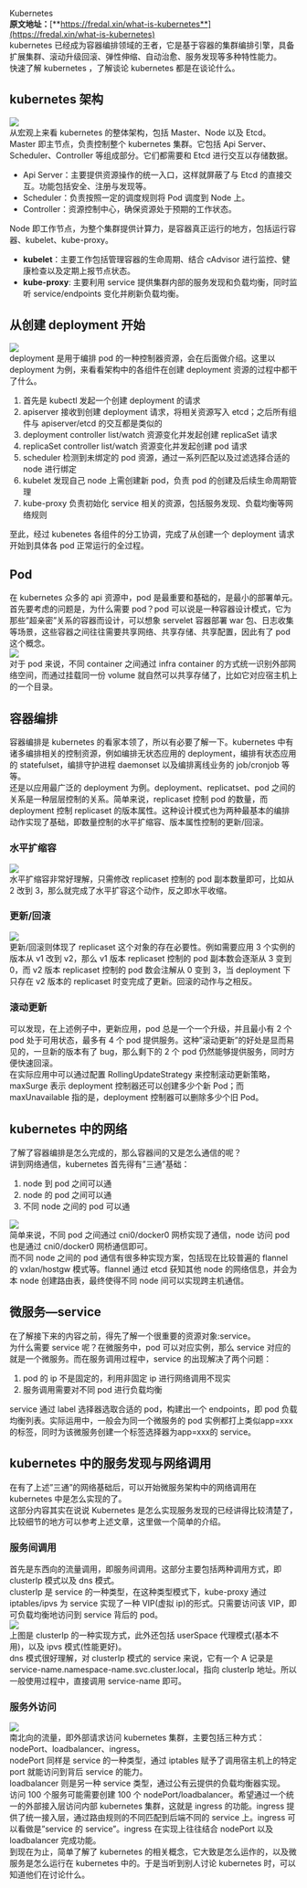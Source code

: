 Kubernetes<br />**原文地址：**[**https://fredal.xin/what-is-kubernetes**](https://fredal.xin/what-is-kubernetes)<br />kubernetes 已经成为容器编排领域的王者，它是基于容器的集群编排引擎，具备扩展集群、滚动升级回滚、弹性伸缩、自动治愈、服务发现等多种特性能力。<br />快速了解 kubernetes ，了解谈论 kubernetes 都是在谈论什么。
<a name="siPuL"></a>
## kubernetes 架构
![](https://cdn.nlark.com/yuque/0/2022/png/396745/1659412183440-72cdb9fd-94d7-4895-8100-06d97e3669cc.png#clientId=ued13e918-8baa-4&from=paste&id=ucc12da8c&originHeight=703&originWidth=1080&originalType=url&ratio=1&rotation=0&showTitle=false&status=done&style=shadow&taskId=u32cfdcd3-436c-40df-aa1f-7a79defbc36&title=)<br />从宏观上来看 kubernetes 的整体架构，包括 Master、Node 以及 Etcd。<br />Master 即主节点，负责控制整个 kubernetes 集群。它包括 Api Server、Scheduler、Controller 等组成部分。它们都需要和 Etcd 进行交互以存储数据。

- Api Server：主要提供资源操作的统一入口，这样就屏蔽了与 Etcd 的直接交互。功能包括安全、注册与发现等。
- Scheduler：负责按照一定的调度规则将 Pod 调度到 Node 上。
- Controller：资源控制中心，确保资源处于预期的工作状态。

Node 即工作节点，为整个集群提供计算力，是容器真正运行的地方，包括运行容器、kubelet、kube-proxy。

- **kubelet**：主要工作包括管理容器的生命周期、结合 cAdvisor 进行监控、健康检查以及定期上报节点状态。
- **kube-proxy**: 主要利用 service 提供集群内部的服务发现和负载均衡，同时监听 service/endpoints 变化并刷新负载均衡。
<a name="fpPZC"></a>
## 从创建 deployment 开始
![](https://cdn.nlark.com/yuque/0/2022/png/396745/1659412183537-b39b1afc-d176-446f-a33f-89ffabb9e7b6.png#clientId=ued13e918-8baa-4&from=paste&id=ud38f7f79&originHeight=519&originWidth=1080&originalType=url&ratio=1&rotation=0&showTitle=false&status=done&style=shadow&taskId=u21055a85-3856-4b96-8637-0d4b22e16b4&title=)<br />deployment 是用于编排 pod 的一种控制器资源，会在后面做介绍。这里以 deployment 为例，来看看架构中的各组件在创建 deployment 资源的过程中都干了什么。

1. 首先是 kubectl 发起一个创建 deployment 的请求
2. apiserver 接收到创建 deployment 请求，将相关资源写入 etcd；之后所有组件与 apiserver/etcd 的交互都是类似的
3. deployment controller list/watch 资源变化并发起创建 replicaSet 请求
4. replicaSet controller list/watch 资源变化并发起创建 pod 请求
5. scheduler 检测到未绑定的 pod 资源，通过一系列匹配以及过滤选择合适的 node 进行绑定
6. kubelet 发现自己 node 上需创建新 pod，负责 pod 的创建及后续生命周期管理
7. kube-proxy 负责初始化 service 相关的资源，包括服务发现、负载均衡等网络规则

至此，经过 kubenetes 各组件的分工协调，完成了从创建一个 deployment 请求开始到具体各 pod 正常运行的全过程。
<a name="VYbYP"></a>
## Pod
在 kubernetes 众多的 api 资源中，pod 是最重要和基础的，是最小的部署单元。<br />首先要考虑的问题是，为什么需要 pod？pod 可以说是一种容器设计模式，它为那些”超亲密”关系的容器而设计，可以想象 servelet 容器部署 war 包、日志收集等场景，这些容器之间往往需要共享网络、共享存储、共享配置，因此有了 pod 这个概念。<br />![](https://cdn.nlark.com/yuque/0/2022/png/396745/1659412183512-933c668b-910a-4a52-93aa-b0dd3b441ffc.png#clientId=ued13e918-8baa-4&from=paste&id=udcaa1cbb&originHeight=638&originWidth=780&originalType=url&ratio=1&rotation=0&showTitle=false&status=done&style=shadow&taskId=ube67e24e-fbc7-42cc-9b5d-f1bd8cb81fa&title=)<br />对于 pod 来说，不同 container 之间通过 infra container 的方式统一识别外部网络空间，而通过挂载同一份 volume 就自然可以共享存储了，比如它对应宿主机上的一个目录。
<a name="fkyVL"></a>
## 容器编排
容器编排是 kubernetes 的看家本领了，所以有必要了解一下。kubernetes 中有诸多编排相关的控制资源，例如编排无状态应用的 deployment，编排有状态应用的 statefulset，编排守护进程 daemonset 以及编排离线业务的 job/cronjob 等等。<br />还是以应用最广泛的 deployment 为例。deployment、replicatset、pod 之间的关系是一种层层控制的关系。简单来说，replicaset 控制 pod 的数量，而 deployment 控制 replicaset 的版本属性。这种设计模式也为两种最基本的编排动作实现了基础，即数量控制的水平扩缩容、版本属性控制的更新/回滚。
<a name="S1poT"></a>
### 水平扩缩容
![](https://cdn.nlark.com/yuque/0/2022/png/396745/1659412183538-ed64e238-7906-4a1e-8829-69f5e3119685.png#clientId=ued13e918-8baa-4&from=paste&id=u07b3c3a9&originHeight=644&originWidth=978&originalType=url&ratio=1&rotation=0&showTitle=false&status=done&style=shadow&taskId=u71233c9c-958b-4d8f-850c-5aa582fa16b&title=)<br />水平扩缩容非常好理解，只需修改 replicaset 控制的 pod 副本数量即可，比如从 2 改到 3，那么就完成了水平扩容这个动作，反之即水平收缩。
<a name="fRklD"></a>
### 更新/回滚
![](https://cdn.nlark.com/yuque/0/2022/png/396745/1659412183465-d6cfa0d0-5d4f-482e-a283-561ebff20aba.png#clientId=ued13e918-8baa-4&from=paste&id=u281998d4&originHeight=425&originWidth=1080&originalType=url&ratio=1&rotation=0&showTitle=false&status=done&style=shadow&taskId=u8ea1f442-7ea5-4377-87f0-79c4cf116f0&title=)<br />更新/回滚则体现了 replicaset 这个对象的存在必要性。例如需要应用 3 个实例的版本从 v1 改到 v2，那么 v1 版本 replicaset 控制的 pod 副本数会逐渐从 3 变到 0，而 v2 版本 replicaset 控制的 pod 数会注解从 0 变到 3，当 deployment 下只存在 v2 版本的 replicaset 时变完成了更新。回滚的动作与之相反。
<a name="V27jF"></a>
### 滚动更新
可以发现，在上述例子中，更新应用，pod 总是一个一个升级，并且最小有 2 个 pod 处于可用状态，最多有 4 个 pod 提供服务。这种”滚动更新”的好处是显而易见的，一旦新的版本有了 bug，那么剩下的 2 个 pod 仍然能够提供服务，同时方便快速回滚。<br />在实际应用中可以通过配置 RollingUpdateStrategy 来控制滚动更新策略，maxSurge 表示 deployment 控制器还可以创建多少个新 Pod；而 maxUnavailable 指的是，deployment 控制器可以删除多少个旧 Pod。
<a name="rHtYS"></a>
## kubernetes 中的网络
了解了容器编排是怎么完成的，那么容器间的又是怎么通信的呢？<br />讲到网络通信，kubernetes 首先得有”三通”基础：

1. node 到 pod 之间可以通
2. node 的 pod 之间可以通
3. 不同 node 之间的 pod 可以通

![](https://cdn.nlark.com/yuque/0/2022/png/396745/1659412184016-fa8dd3a1-4345-4326-b70b-e349827242b8.png#clientId=ued13e918-8baa-4&from=paste&id=ua9b4ba58&originHeight=496&originWidth=1080&originalType=url&ratio=1&rotation=0&showTitle=false&status=done&style=shadow&taskId=u8a0c1f59-1e95-4134-8b54-31885dc8811&title=)<br />简单来说，不同 pod 之间通过 cni0/docker0 网桥实现了通信，node 访问 pod 也是通过 cni0/docker0 网桥通信即可。<br />而不同 node 之间的 pod 通信有很多种实现方案，包括现在比较普遍的 flannel 的 vxlan/hostgw 模式等。flannel 通过 etcd 获知其他 node 的网络信息，并会为本 node 创建路由表，最终使得不同 node 间可以实现跨主机通信。
<a name="yXQMc"></a>
## 微服务—service
在了解接下来的内容之前，得先了解一个很重要的资源对象:service。<br />为什么需要 service 呢？在微服务中，pod 可以对应实例，那么 service 对应的就是一个微服务。而在服务调用过程中，service 的出现解决了两个问题：

1. pod 的 ip 不是固定的，利用非固定 ip 进行网络调用不现实
2. 服务调用需要对不同 pod 进行负载均衡

service 通过 label 选择器选取合适的 pod，构建出一个 endpoints，即 pod 负载均衡列表。实际运用中，一般会为同一个微服务的 pod 实例都打上类似app=xxx的标签，同时为该微服务创建一个标签选择器为app=xxx的 service。
<a name="ofah2"></a>
## kubernetes 中的服务发现与网络调用
在有了上述”三通”的网络基础后，可以开始微服务架构中的网络调用在 kubernetes 中是怎么实现的了。<br />这部分内容其实在说说 Kubernetes 是怎么实现服务发现的已经讲得比较清楚了，比较细节的地方可以参考上述文章，这里做一个简单的介绍。
<a name="doS0g"></a>
### 服务间调用
首先是东西向的流量调用，即服务间调用。这部分主要包括两种调用方式，即 clusterIp 模式以及 dns 模式。<br />clusterIp 是 service 的一种类型，在这种类型模式下，kube-proxy 通过 iptables/ipvs 为 service 实现了一种 VIP(虚拟 ip)的形式。只需要访问该 VIP，即可负载均衡地访问到 service 背后的 pod。<br />![](https://cdn.nlark.com/yuque/0/2022/png/396745/1659412184154-5b8fa188-588d-41d2-b9c4-6e916b4e68a8.png#clientId=ued13e918-8baa-4&from=paste&id=ud12e9032&originHeight=399&originWidth=538&originalType=url&ratio=1&rotation=0&showTitle=false&status=done&style=shadow&taskId=u0cfc8ccf-563a-4adf-954c-be65af91bf2&title=)<br />上图是 clusterIp 的一种实现方式，此外还包括 userSpace 代理模式(基本不用)，以及 ipvs 模式(性能更好)。<br />dns 模式很好理解，对 clusterIp 模式的 service 来说，它有一个 A 记录是 service-name.namespace-name.svc.cluster.local，指向 clusterIp 地址。所以一般使用过程中，直接调用 service-name 即可。
<a name="XBQa8"></a>
### 服务外访问
![](https://cdn.nlark.com/yuque/0/2022/png/396745/1659412184071-c2bb36dd-734b-4261-baaf-1d00de33afbd.png#clientId=ued13e918-8baa-4&from=paste&id=u998ac64c&originHeight=512&originWidth=1078&originalType=url&ratio=1&rotation=0&showTitle=false&status=done&style=shadow&taskId=u2668119a-bf0c-46ce-b0b1-2cd00e6b46b&title=)<br />南北向的流量，即外部请求访问 kubernetes 集群，主要包括三种方式：nodePort、loadbalancer、ingress。<br />nodePort 同样是 service 的一种类型，通过 iptables 赋予了调用宿主机上的特定 port 就能访问到背后 service 的能力。<br />loadbalancer 则是另一种 service 类型，通过公有云提供的负载均衡器实现。<br />访问 100 个服务可能需要创建 100 个 nodePort/loadbalancer。希望通过一个统一的外部接入层访问内部 kubernetes 集群，这就是 ingress 的功能。ingress 提供了统一接入层，通过路由规则的不同匹配到后端不同的 service 上。ingress 可以看做是”service 的 service”。ingress 在实现上往往结合 nodePort 以及 loadbalancer 完成功能。<br />到现在为止，简单了解了 kubernetes 的相关概念，它大致是怎么运作的，以及微服务是怎么运行在 kubernetes 中的。于是当听到别人讨论 kubernetes 时，可以知道他们在讨论什么。
